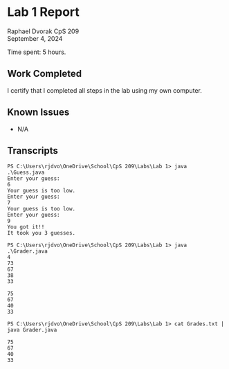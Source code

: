 

# Lab 1 Report

Raphael Dvorak 
CpS 209  
September 4, 2024

Time spent: 5 hours.

## Work Completed

I certify that I completed all steps in the lab using my own computer.

## Known Issues

* N/A

## Transcripts

```
PS C:\Users\rjdvo\OneDrive\School\CpS 209\Labs\Lab 1> java .\Guess.java
Enter your guess: 
6
Your guess is too low.
Enter your guess:
7
Your guess is too low.
Enter your guess:
9
You got it!!
It took you 3 guesses.
```

```
PS C:\Users\rjdvo\OneDrive\School\CpS 209\Labs\Lab 1> java .\Grader.java
4
73
67
38
33

75
67
40
33
```

```
PS C:\Users\rjdvo\OneDrive\School\CpS 209\Labs\Lab 1> cat Grades.txt | java Grader.java

75
67
40
33
```